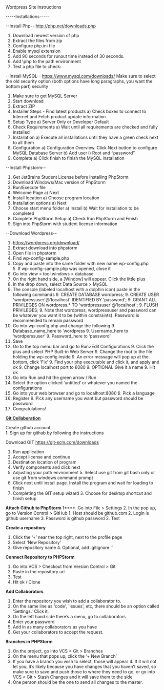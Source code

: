 Wordpress Site Instructions

-----Installations-----

--Install Php--
	http://php.net/downloads.php 
1. Download newest version of php
2. Extract the files from zip
3. Configure php.ini file
4. Enable mysql extension 
5. Add 90 seconds for runout time instead of 30 seconds. 
6. Add \php to the path environment 
7. Test a php file to check: <?php phpinfo(); ?>

--Install MySQL--
https://www.mysql.com/downloads/ 
	Make sure to select the old security option (both options have long paragraphs, you want the bottom part) security 
1. Make sure to get MySQL Server
2. Start download
3. Extract ZIP
4. Installer Steps - Find latest products
    a) Check boxes to connect to Internet and Fetch product update information.
5. Setup Type
    a) Server Only or Developer Default
6. Check Requirements
    a) Wait until all requirements are checked and fully installed
7. Installation 
    a) Execute all installations until they have a green check next to all them
8. Configuration 
    a) Configuration Overview. Click Next button to configure MySQL Database Server 
    b) Add user
        i) Root and “password”
9. Complete
    a) Click finish to finish the MySQL installation

--Install Phpstorm--
1. Get JetBrains Student License before installing PhpStorm
2. Download Windows/Mac version of PhpStorm
3. Run/Execute file
4. Welcome Page
    a) Next 
5. Install location
    a) Choose program location 
6. Installation options
    a) Next 
7. Choose start menu folder 
    a) Install 
    b) Wait for installation to be completed
8. Complete PhpStorm Setup
    a) Check Run PhpStorm and Finish 
9. Sign into PhpStorm with student license information 

--Download Wordpress--
1. https://wordpress.org/download/ 
2. Extract download into phpstorm
3. Open file in phpstorm
4. Find wp-config-sample.php
5. Copy and paste into the same folder with new name wp-config.php <br>
    5. If wp-config-sample.php was opened, close it
6. Go into view > tool windows > database
7. On the right hand side, a [Window] will appear. Click the little plus
8. In the drop down, select Data Source > MySQL
9. The console (labeled localhost with a dolphin icon) paste in the following commands 
    9. CREATE DATABASE wordpress;
    9. CREATE USER 'wordpressuser'@'localhost' IDENTIFIED BY 'password';
    9. GRANT ALL PRIVILEGES ON wordpress.* TO 'wordpressuser'@'localhost';
    9. FLUSH PRIVILEGES;
        9. Note that wordpress, wordpressuser and password can be whatever you want it to be (within constraints). Password is recommended to remain password 
10. Go into wp-config.php and change the following
    9. Database_name_here to ‘wordpress
    9. Username_here to ‘wordperssuser’
    9. Password_here to ‘password’
11. Save
12. Go to the top menu bar and go to Run>Edit Configurations 
    9. Click the plus and select PHP Built-in Web Server 
    9. Change the root to the file holding the wp-config inside 
    9. An error message will pop up at the bottom, click ‘Fix’
    9. Find your php executable and click it, and apply and ok
    9. Change localhost port to 8080 
    9. OPTIONAL Give it a name
    9. Hit ok
13. Go into Run and hit the green arrow / Run
14. Select the option clicked ‘untitled’ or whatever you named the configurations 
15. Go into your web browser and go to localhost:8080
    9. Pick a language 
16. Register 
    9. Pick any username you want but password should be password
17. Congratulations!

<b><u>Git Collaboration</u></b>

Create github account 
<br> 1. Sign up for github by following the instructions 

Download GIT
https://git-scm.com/downloads
1. Run application 
2. Accept license and continue 
3. Destination location of program 
4. Verify components and click next
5. Adjusting your path environment 
    5. Select use git from git bash only or use git from windows command prompt
6. Click next until install page. Install the program and wait for loading to finish 
7. Completing the GIT setup wizard
    3. Choose for desktop shortcut and finish setup

**Attach Github to PhpStorm**
1****. Go into File > Settings
2. In the pop up, go to Version Control > GitHub
    1. Host should be github.com
    2. Login is github username
    3. Password is github password
2. Test

**Create a repository**
1. Click the ‘+’ near the top right, next to the profile page
2. Select ‘New Repository’ 
3. Give repository name 
    4. Optional, add .gitignore
``

**Connect Repository to PHPStorm**
1. Go into VCS > Checkout from Version Control > Git
2. Paste in the repository url
3. Test
4.  Hit ok / Clone

**Add Collaborators**
1. Enter the repository you wish to add a collaborator to.
2. On the same line as 'code', 'issues', etc, there should be an option called 'Settings.' Click it.
3. On the left hand side there’s a menu, go to collaborators
4. Enter your password
5. Add in as many collaborators as you have
6. Get your collaborators to accept the request. 

**Branches in PHPStorm**
1. On the project, go into VCS > Git > Branches 
2. On the menu that pops up, click the ‘+ New Branch’
3. If you have a branch you wish to select, those will appear
    4. If it will not let you, it’s likely because you have changes that you haven’t saved, so make sure to save and push those to where they need to go, or go into VCS > Git > Stash Changes and it will save them to the side
4. One person should be the one to send all changes to the master.
